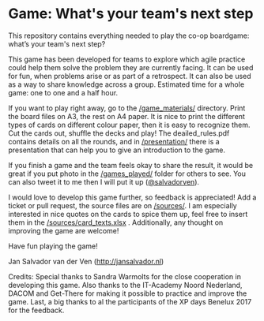 # Game: What's your team's next step
This repository contains everything needed to play the co-op boardgame: what’s your team's next step?

This game has been developed for teams to explore which agile practice could help them solve the problem they are currently facing. It can be used for fun, when problems arise or as part of a retrospect. It can also be used as a way to share knowledge across a group. Estimated time for a whole game: one to one and a half hour.

If you want to play right away, go to the [/game_materials/](/game_materials/) directory. Print the board files on A3, the rest on A4 paper. It is nice to print the different types of cards on different colour paper, then it is easy to recognize them. Cut the cards out, shuffle the decks and play! The deailed_rules.pdf contains details on all the rounds, and in [/presentation/](/presentation/) there is a presentation that can help you to give an introduction to the game.

If you finish a game and the team feels okay to share the result, it would be great if you put photo in the [/games_played/](/games_played/) folder for others to see. You can also tweet it to me then I will put it up ([@salvadorven](https://twitter.com/salvadorven)).

I would love to develop this game further, so feedback is appreciated! Add a ticket or pull request, the source files are on [/sources/](/sources/). I am especially interested in nice quotes on the cards to spice them up, feel free to insert them in the [/sources/card_texts.xlsx](/sources/card_texts.xlsx) . Additionally, any thought on improving the game are welcome!

Have fun playing the game!

Jan Salvador van der Ven
(http://jansalvador.nl)


Credits:
Special thanks to Sandra Warmolts for the close cooperation in developing this game. Also thanks to the IT-Academy Noord Nederland, DACOM and Get-There for making it possible to practice and improve the game. Last, a big thanks to al the participants of the XP days Benelux 2017 for the feedback.

